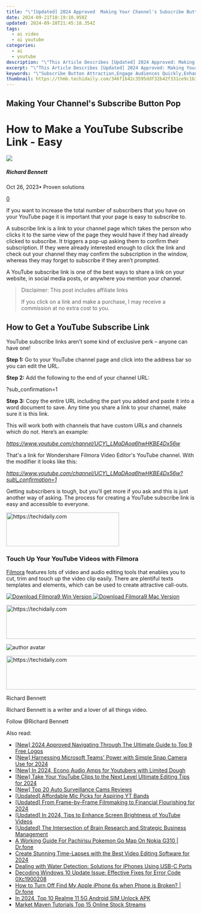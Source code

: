 ```yaml
---
title: "\"[Updated] 2024 Approved  Making Your Channel's Subscribe Button Pop!\""
date: 2024-09-21T18:19:10.950Z
updated: 2024-09-28T21:45:18.354Z
tags:
  - ai video
  - ai youtube
categories:
  - ai
  - youtube
description: "\"This Article Describes [Updated] 2024 Approved: Making Your Channel's Subscribe Button Pop!\""
excerpt: "\"This Article Describes [Updated] 2024 Approved: Making Your Channel's Subscribe Button Pop!\""
keywords: "\"Subscribe Button Attraction,Engage Audiences Quickly,Enhance Subscribe Icon,Boost Video Channel Growth,Captivate Viewers Visually,Elevate Sign-Up Impact,Increase Click Rates\""
thumbnail: https://thmb.techidaily.com/346f1b42c3595ddf32b42f331ce9c1b3e2f2115976dbfc26ef5bc200fbe009cd.jpg
---
```


## Making Your Channel's Subscribe Button Pop

# How to Make a YouTube Subscribe Link - Easy

![](https://images.wondershare.com/filmora/article-images/richard-bennett.jpg)

##### Richard Bennett

 Oct 26, 2023• Proven solutions

[0](#commentsBoxSeoTemplate)

If you want to increase the total number of subscribers that you have on your YouTube page it is important that your page is easy to subscribe to.

A subscribe link is a link to your channel page which takes the person who clicks it to the same view of the page they would have if they had already clicked to subscribe. It triggers a pop-up asking them to confirm their subscription. If they were already interested enough to click the link and check out your channel they may confirm the subscription in the window, whereas they may forget to subscribe if they aren’t prompted.

A YouTube subscribe link is one of the best ways to share a link on your website, in social media posts, or anywhere you mention your channel.

>  Disclaimer: This post includes affiliate links
>
>  If you click on a link and make a purchase, I may receive a commission at no extra cost to you.
>

## How to Get a YouTube Subscribe Link

YouTube subscribe links aren’t some kind of exclusive perk – anyone can have one!

**Step 1:** Go to your YouTube channel page and click into the address bar so you can edit the URL.

**Step 2:** Add the following to the end of your channel URL:

?sub\_confirmation=1

**Step 3:** Copy the entire URL including the part you added and paste it into a word document to save. Any time you share a link to your channel, make sure it is this link.

This will work both with channels that have custom URLs and channels which do not. Here’s an example:

_<https://www.youtube.com/channel/UCY\_LMaDAoa6hwHKBE4Dx56w>_

That's a link for Wondershare Filmora Video Editor's YouTube channel. With the modifier it looks like this:

_<https://www.youtube.com/channel/UCY\_LMaDAoa6hwHKBE4Dx56w?sub\_confirmation=1>_

Getting subscribers is tough, but you’ll get more if you ask and this is just another way of asking. The process for creating a YouTube subscribe link is easy and accessible to everyone.

<!-- affiliate ads begin -->
<a href="https://aligracehair.sjv.io/c/5597632/2087262/19272" target="_top" id="2087262">
  <img src="//a.impactradius-go.com/display-ad/19272-2087262" border="0" alt="https://techidaily.com" width="300" height="90"/>
</a>
<img height="0" width="0" src="https://aligracehair.sjv.io/i/5597632/2087262/19272" style="position:absolute;visibility:hidden;" border="0" />
<!-- affiliate ads end -->

### Touch Up Your YouTube Videos with Filmora

[Filmora](https://tools.techidaily.com/wondershare/filmora/download/) features lots of video and audio editing tools that enables you to cut, trim and touch up the video clip easily. There are plentiful texts templates and elements, which can be used to create attractive call-outs.

[![Download Filmora9 Win Version](https://images.wondershare.com/filmora/guide/download-btn-win.jpg) ](https://tools.techidaily.com/wondershare/filmora/download/) [![Download Filmora9 Mac Version](https://images.wondershare.com/filmora/guide/download-btn-mac.jpg) ](https://tools.techidaily.com/wondershare/filmora/download/)

<!-- affiliate ads begin -->
<a href="https://aligracehair.sjv.io/c/5597632/2006933/19272" target="_top" id="2006933">
  <img src="//a.impactradius-go.com/display-ad/19272-2006933" border="0" alt="https://techidaily.com" width="728" height="90"/>
</a>
<img height="0" width="0" src="https://aligracehair.sjv.io/i/5597632/2006933/19272" style="position:absolute;visibility:hidden;" border="0" />
<!-- affiliate ads end -->

![author avatar](https://images.wondershare.com/filmora/article-images/richard-bennett.jpg)

<!-- affiliate ads begin -->
<a href="https://aligracehair.sjv.io/c/5597632/1868575/19272" target="_top" id="1868575">
  <img src="//a.impactradius-go.com/display-ad/19272-1868575" border="0" alt="https://techidaily.com" width="728" height="90"/>
</a>
<img height="0" width="0" src="https://aligracehair.sjv.io/i/5597632/1868575/19272" style="position:absolute;visibility:hidden;" border="0" />
<!-- affiliate ads end -->

Richard Bennett

Richard Bennett is a writer and a lover of all things video.

Follow @Richard Bennett

<ins class="adsbygoogle"
     style="display:block"
     data-ad-format="autorelaxed"
     data-ad-client="ca-pub-7571918770474297"
     data-ad-slot="1223367746"></ins>

<ins class="adsbygoogle"
     style="display:block"
     data-ad-client="ca-pub-7571918770474297"
     data-ad-slot="8358498916"
     data-ad-format="auto"
     data-full-width-responsive="true"></ins>

<span class="atpl-alsoreadstyle">Also read:</span>
<div><ul>
<li><a href="https://youtube-docs.techidaily.com/024-approved-navigating-through-the-ultimate-guide-to-top-9-free-logos/"><u>[New] 2024 Approved Navigating Through The Ultimate Guide to Top 9 Free Logos</u></a></li>
<li><a href="https://snapchat-videos.techidaily.com/new-harnessing-microsoft-teams-power-with-simple-snap-camera-use-for-2024/"><u>[New] Harnessing Microsoft Teams' Power with Simple Snap Camera Use for 2024</u></a></li>
<li><a href="https://youtube-docs.techidaily.com/n-2024-econo-audio-amps-for-youtubers-with-limited-dough/"><u>[New] In 2024, Econo Audio Amps for Youtubers with Limited Dough</u></a></li>
<li><a href="https://youtube-docs.techidaily.com/ake-your-youtube-clips-to-the-next-level-ultimate-editing-tips-for-2024/"><u>[New] Take Your YouTube Clips to the Next Level Ultimate Editing Tips for 2024</u></a></li>
<li><a href="https://vp-tips.techidaily.com/new-top-20-auto-surveillance-cams-reviews/"><u>[New] Top 20 Auto Surveillance Cams Reviews</u></a></li>
<li><a href="https://youtube-docs.techidaily.com/ed-affordable-mic-picks-for-aspiring-yt-bands/"><u>[Updated] Affordable Mic Picks for Aspiring YT Bands</u></a></li>
<li><a href="https://youtube-docs.techidaily.com/ed-from-frame-by-frame-filmmaking-to-financial-flourishing-for-2024/"><u>[Updated] From Frame-by-Frame Filmmaking to Financial Flourishing for 2024</u></a></li>
<li><a href="https://youtube-docs.techidaily.com/ed-in-2024-tips-to-enhance-screen-brightness-of-youtube-videos/"><u>[Updated] In 2024, Tips to Enhance Screen Brightness of YouTube Videos</u></a></li>
<li><a href="https://facebook-video-footage.techidaily.com/updated-the-intersection-of-brain-research-and-strategic-business-management/"><u>[Updated] The Intersection of Brain Research and Strategic Business Management</u></a></li>
<li><a href="https://android-pokemon-go.techidaily.com/a-working-guide-for-pachirisu-pokemon-go-map-on-nokia-g310-drfone-by-drfone-virtual-android/"><u>A Working Guide For Pachirisu Pokemon Go Map On Nokia G310 | Dr.fone</u></a></li>
<li><a href="https://ai-vdieo-software.techidaily.com/create-stunning-time-lapses-with-the-best-video-editing-software-for-2024/"><u>Create Stunning Time-Lapses with the Best Video Editing Software for 2024</u></a></li>
<li><a href="https://fox-that.techidaily.com/dealing-with-water-detection-solutions-for-iphones-using-usb-c-ports/"><u>Dealing with Water Detection: Solutions for iPhones Using USB-C Ports</u></a></li>
<li><a href="https://win-howtos.techidaily.com/decoding-windows-10-update-issue-effective-fixes-for-error-code-0xc1900208/"><u>Decoding Windows 10 Update Issue: Effective Fixes for Error Code 0Xc1900208</u></a></li>
<li><a href="https://iphone-unlock.techidaily.com/how-to-turn-off-find-my-apple-iphone-6s-when-phone-is-broken-drfone-by-drfone-ios/"><u>How to Turn Off Find My Apple iPhone 6s when Phone is Broken? | Dr.fone</u></a></li>
<li><a href="https://sim-unlock.techidaily.com/in-2024-top-10-realme-11-5g-android-sim-unlock-apk-by-drfone-android/"><u>In 2024, Top 10 Realme 11 5G Android SIM Unlock APK</u></a></li>
<li><a href="https://youtube-docs.techidaily.com/t-maven-tutorials-top-15-online-stock-streams/"><u>Market Maven Tutorials Top 15 Online Stock Streams</u></a></li>
</ul></div>

